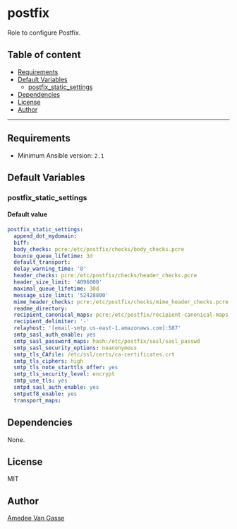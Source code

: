 # postfix

Role to configure Postfix.

## Table of content

- [Requirements](#requirements)
- [Default Variables](#default-variables)
  - [postfix_static_settings](#postfix_static_settings)
- [Dependencies](#dependencies)
- [License](#license)
- [Author](#author)

---

## Requirements

- Minimum Ansible version: `2.1`

## Default Variables

### postfix_static_settings

#### Default value

```YAML
postfix_static_settings:
  append_dot_mydomain:
  biff:
  body_checks: pcre:/etc/postfix/checks/body_checks.pcre
  bounce_queue_lifetime: 3d
  default_transport:
  delay_warning_time: '0'
  header_checks: pcre:/etc/postfix/checks/header_checks.pcre
  header_size_limit: '4096000'
  maximal_queue_lifetime: 30d
  message_size_limit: '52428800'
  mime_header_checks: pcre:/etc/postfix/checks/mime_header_checks.pcre
  readme_directory:
  recipient_canonical_maps: pcre:/etc/postfix/recipient-canonical-maps.pcre
  recipient_delimiter: '-'
  relayhost: '[email-smtp.us-east-1.amazonaws.com]:587'
  smtp_sasl_auth_enable: yes
  smtp_sasl_password_maps: hash:/etc/postfix/sasl/sasl_passwd
  smtp_sasl_security_options: noanonymous
  smtp_tls_CAfile: /etc/ssl/certs/ca-certificates.crt
  smtp_tls_ciphers: high
  smtp_tls_note_starttls_offer: yes
  smtp_tls_security_level: encrypt
  smtp_use_tls: yes
  smtpd_sasl_auth_enable: yes
  smtputf8_enable: yes
  transport_maps:
```

## Dependencies

None.

## License

MIT

## Author

[Amedee Van Gasse](https://amedee.be)
